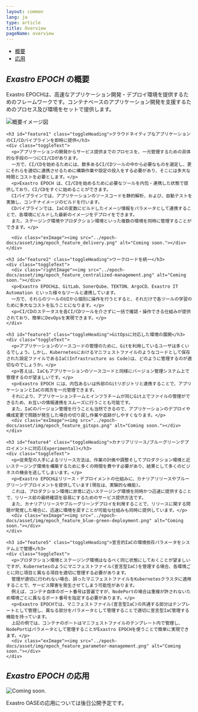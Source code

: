 ```yaml
---
layout: common
lang: ja
type: article
title: Overview
pageName: overview
---
```

<nav id="contentsMenu">
  <ul>
    <li><a href="#astrollOverview" class="touch anker">概要 <i class="fas fa-angle-down"></i></a></li>
    <li><a href="#appliedUsage" class="touch anker">応用 <i class="fas fa-angle-down"></i></a></li>
  </ul>
</nav>

<section id="astrollOverview">
  <div class="sectionInner">
    <h2><em>Exastro EPOCH</em> の概要</h2>
    <p>Exastro EPOCHは、高速なアプリケーション開発・デプロイ環境を提供するためのフレームワークです。コンテナベースのアプリケーション開発を支援するためのプロセス及び環境をセットで提供します。</p>
    <p><span class="loupe touch"><span class="exImage"><img src="../epoch-docs/asset/img/epoch_overview.png" alt="概要イメージ図"></span></span></p>
    
    <h3 id="feature1" class="toggleHeading">クラウドネイティブなアプリケーションのCI/CDパイプラインを即時に提供</h3>
    <div class="toggleText">
      <p>アプリケーションの開発からサービス提供までのプロセスを、一元管理するための具体的な手段の一つにCI/CDがあります。
      一方で、CI/CDを始めるためには、数多あるCI/CDツールの中から必要なものを選定し、更にそれらを適切に連携させるために構築作業や設定の投入をする必要があり、そこには多大な時間とコストを必要とします。</p>
      <p>Exastro EPOCH は、CI/CDを始めるために必要なツールを内包・連携した状態で提供しており、CI/CDをすぐに始めることができます。
      CIパイプラインでは、アプリケーションのソースコードを静的解析、および、自動テストを実施し、コンテナイメージのビルドを行います。
      CDパイプラインでは、IaCの変数にビルドしたイメージ情報をパラメータとして連携することで、各環境にビルドした最新のイメージをデプロイをできます。
      また、ステージング環境やプロダクション環境といった複数の環境を同時に管理することができます。</p>

      <div class="exImage"><img src="../epoch-docs/asset/img/epoch_feature_delivery.png" alt="Coming soon."></div>
    </div>

    <h3 id="feature2" class="toggleHeading">ワークロードを統一</h3>
    <div class="toggleText">
      <div class="rightImage"><img src="../epoch-docs/asset/img/epoch_feature_centralized-management.png" alt="Coming soon."></div>
      <p>Exastro EPOCHは、GitLab、SonerQube、TEKTON、ArgoCD、Exastro IT Automation といった様々なツールと連携しています。
      一方で、それらのツールのUIから個別に操作を行うとすると、それだけで各ツールの学習のために多大なコストを払うことになります。</p>
      <p>CI/CDのステータスを各CI/CDツールを介さずに一括で確認・操作できる仕組みが提供されており、簡単にDevOpsを実現できます。</p>
    </div>

    <h3 id="feature3" class="toggleHeading">GitOpsに対応した環境の展開</h3>
    <div class="toggleText">
      <p>アプリケーションのソースコードの管理のために、Gitを利用しているユーザは多くいるでしょう。しかし、Kubernetesにおけるマニフェストファイルのようなコードとして保存された設定ファイルであるIaC(Infrastructure as Code)は、どのように管理するのが適切なのでしょうか。</p>
      <p>答えは、IaCもアプリケーションのソースコードと同様にバージョン管理システム上で管理するのが望ましいです。</p>
      <p>Exastro EPOCH には、内包あるいは外部のGitリポジトリと連携することで、アプリケーションとIaCの両方を一元管理できます。
      それにより、アプリケーションチームとインフラチームが同じGit上でファイルの管理ができるため、お互いの情報連携をスムーズに行うことも可能です。
      また、IaCのバージョン管理を行うことも当然できるので、アプリケーションのデプロイや構成変更で問題が発生した場合の切り戻し作業や追跡がしやすくなります。</p>
      <div class="exImage"><img src="../epoch-docs/asset/img/epoch_feature_gitops.png" alt="Coming soon."></div>
    </div>
    
    <h3 id="feature4" class="toggleHeading">カナリアリリース/ブルーグリーンデプロイメントに対応(Experimental)</h3>
    <div class="toggleText">
      <p>従来型の人手によるリリース方法は、作業の計画や調整そしてプロダクション環境と近いステージング環境を構築するために多くの時間を費やす必要があり、結果として多くのビジネスの機会を逃してしまいます。</p>
      <p>Exastro EPOCHはリリース・デプロイメントの仕組みに、カナリアリリースやブルーグリーンデプロイメントを提供しています(現在は、実験的な機能)。
      これは、プロダクション環境に非常に近いステージング環境を同時かつ迅速に提供することで、リリース前の最終確認を容易にするためのサービス提供方法です。
      また、カナリアリリースやブルーグリーンデプロイを利用することで、リリースに関する問題が発覚した場合に、迅速に環境を戻すことが可能な仕組みも同時に提供しています。</p>
      <div class="exImage"><img src="../epoch-docs/asset/img/epoch_feature_blue-green-deployment.png" alt="Coming soon."></div>
    </div>
    
    <h3 id="feature5" class="toggleHeading">宣言的IaCの環境依存パラメータをシステム上で管理</h3>
    <div class="toggleText">
      <p>プロダクション環境とステージング環境はなるべく同じ状態にしておくことが望ましいですが、Kubernetesのようにマニフェストファイル(宣言型IaC)を管理する場合、各環境ごとに同じ項目と異なる項目を適切に管理する必要があります。
      管理が適切に行われない場合、誤ったマニフェストファイルをKubernetesクラスタに適用することで、サービス障害を発生させてしまう可能性があります。
      例えば、コンテナ自体のポート番号は普遍ですが、NodePortの場合は重複が許されないため環境ごとに異なるポート番号を指定する必要があります。</p>
      <p>Exastro EPOCHでは、マニフェストファイル(宣言型IaC)の共通する部分はテンプレートとして管理し、異なる部分をパラメータとして管理することで適切に宣言型IaC管理する機能を持っています。
      上記の例では、コンテナのポートはマニフェストファイルのテンプレート内で管理し、NodePortはパラメータとして管理することがExastro EPOCHを使うことで簡単に実現できます。</p>
      <div class="exImage"><img src="../epoch-docs/asset/img/epoch_feature_parameter-management.png" alt="Coming soon."></div>
    </div>
  </div>
</section>

<section id="appliedUsage">
  <div class="sectionInner">
    <h2><em>Exastro EPOCH</em> の応用</h2>
    <div class="leftImage image25"><img src="../it-automation-docs/asset/img/coming_soon.png" alt="Coming soon."></div>
    <p>Exastro OASEの応用については後日公開予定です。</p>
  </div>
</section>